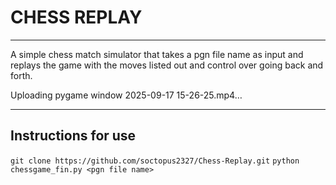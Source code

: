 # CHESS REPLAY
---
A simple chess match simulator that takes a pgn file name as input and replays the game with the moves listed out and control over going back and forth.



Uploading pygame window 2025-09-17 15-26-25.mp4…


---
## Instructions for use
``` git clone https://github.com/soctopus2327/Chess-Replay.git ```
``` python chessgame_fin.py <pgn file name> ```

